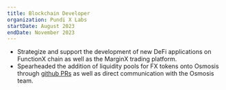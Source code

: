 ```yaml
---
title: Blockchain Developer
organization: Pundi X Labs
startDate: August 2023
endDate: November 2023
---
```


- Strategize and support the development of new DeFi applications on FunctionX chain as well as the MarginX trading platform.
- Spearheaded the addition of liquidity pools for FX tokens onto Osmosis through [github PRs](https://github.com/osmosis-labs/assetlists/pull/667) as well as direct communication with the Osmosis team.
